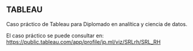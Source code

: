 ## TABLEAU
Caso práctico de Tableau para Diplomado en analítica y ciencia de datos.


El caso práctico se puede consultar en:
https://public.tableau.com/app/profile/jp.ml/viz/SRLrh/SRL_RH


